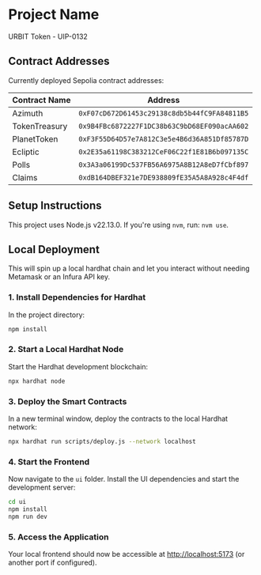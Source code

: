 # Project Name

URBIT Token - UIP-0132

## Contract Addresses

Currently deployed Sepolia contract addresses:

| Contract Name | Address                                      |
| ------------- | -------------------------------------------- |
| Azimuth       | `0xF07cD672D61453c29138c8db5b44fC9FA84811B5` |
| TokenTreasury | `0x9B4FBc6872227F1DC38b63C9bD68EF090acAA602` |
| PlanetToken   | `0xF3F55D64D57e7A812C3e5e4B6d36A851Df85787D` |
| Ecliptic      | `0x2E35a61198C383212CeF06C22f1E81B6b097135C` |
| Polls         | `0x3A3a06199Dc537FB56A6975A8B12A8eD7fCbf897` |
| Claims        | `0xdB164DBEF321e7DE938809fE35A5A8A928c4F4df` |

## Setup Instructions

This project uses Node.js v22.13.0. If you're using `nvm`, run: `nvm use`.

## Local Deployment

This will spin up a local hardhat chain and let you interact without needing Metamask or an Infura API key.

### 1. Install Dependencies for Hardhat

In the project directory:

```sh
npm install
```

### 2. Start a Local Hardhat Node

Start the Hardhat development blockchain:

```sh
npx hardhat node
```

### 3. Deploy the Smart Contracts

In a new terminal window, deploy the contracts to the local Hardhat network:

```sh
npx hardhat run scripts/deploy.js --network localhost
```

### 4. Start the Frontend

Now navigate to the `ui` folder. Install the UI dependencies and start the development server:

```sh
cd ui
npm install
npm run dev
```

### 5. Access the Application

Your local frontend should now be accessible at [http://localhost:5173](http://localhost:5173) (or another port if configured).

